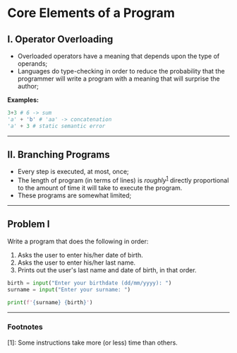 # Core Elements of a Program

## I. Operator Overloading
- Overloaded operators have a meaning that depends upon the type of operands;
- Languages do type-checking in order to reduce the probability that the programmer will write a program with a meaning that will surprise the author;

**Examples:**
```py
3+3 # 6 -> sum
'a' + 'b' # 'aa' -> concatenation
'a' + 3 # static semantic error
```

---

## II. Branching Programs
- Every step is executed, at most, once;
- The length of program (in terms of lines) is *roughly*<sup>[1](#fn-1)</sup> directly proportional to the amount of time it will take to execute the program.
- These programs are somewhat limited;

---

## Problem I
Write a program that does the following in order:
1. Asks the user to enter his/her date of birth.
2. Asks the user to enter his/her last name.
3. Prints out the user's last name and date of birth, in that order.

```py
birth = input("Enter your birthdate (dd/mm/yyyy): ")
surname = input("Enter your surname: ")

print(f'{surname} {birth}')
```

---

### Footnotes

<a name="fn-1">[1]</a>: Some instructions take more (or less) time than others.
